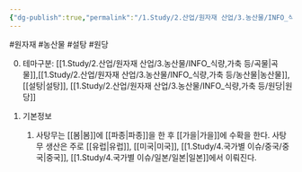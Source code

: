 ```yaml
---
{"dg-publish":true,"permalink":"/1.Study/2.산업/원자재 산업/3.농산물/INFO_식량,가축 등/사탕무/","created":"2024-11-20T21:02:28.921+09:00","updated":"2025-06-26T13:28:16.958+09:00"}
---
```


 #원자재  #농산물  #설탕 #원당 

0. 테마구분: [[1.Study/2.산업/원자재 산업/3.농산물/INFO_식량,가축 등/곡물\|곡물]],[[1.Study/2.산업/원자재 산업/3.농산물/INFO_식량,가축 등/농산물\|농산물]],[[설탕\|설탕]], [[1.Study/2.산업/원자재 산업/3.농산물/INFO_식량,가축 등/원당\|원당]]


1. 기본정보
	1. 사탕무는 [[봄\|봄]]에 [[파종\|파종]]을 한 후 [[가을\|가을]]에 수확을 한다. 사탕무 생산은 주로 [[유럽\|유럽]], [[미국\|미국]], [[1.Study/4.국가별 이슈/중국/중국\|중국]], [[1.Study/4.국가별 이슈/일본/일본\|일본]]에서 이뤄진다. 
